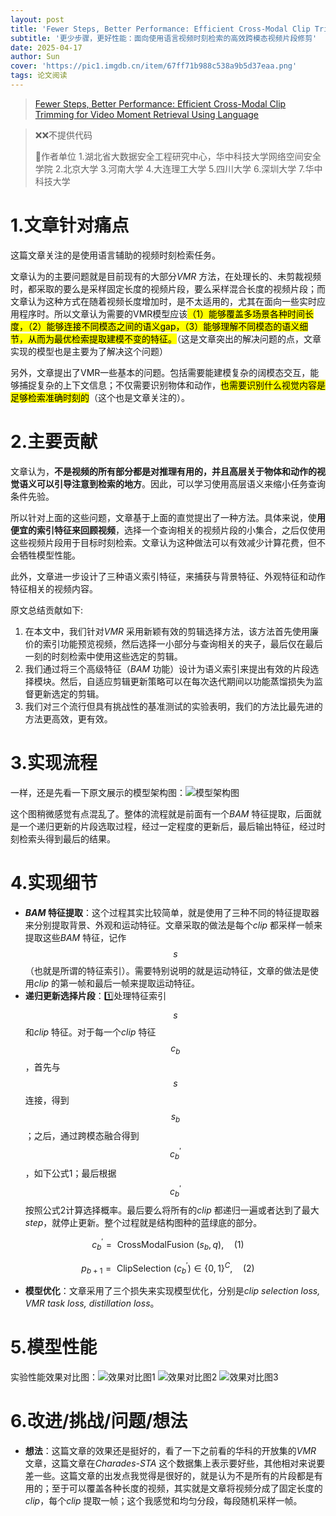```yaml
---
layout: post
title: 'Fewer Steps, Better Performance: Efficient Cross-Modal Clip Trimming for Video  Moment Retrieval Using Language AAAI 2024'
subtitle: '更少步骤，更好性能：面向使用语言视频时刻检索的高效跨模态视频片段修剪'
date: 2025-04-17
author: Sun
cover: 'https://pic1.imgdb.cn/item/67ff71b988c538a9b5d37eaa.png'
tags: 论文阅读
---
```


> [Fewer Steps, Better Performance: Efficient Cross-Modal Clip Trimming for Video  Moment Retrieval Using Language](https://ojs.aaai.org/index.php/AAAI/article/view/27941)

> ❌❌不提供代码
> 
> 📌作者单位
> 1.湖北省大数据安全工程研究中心，华中科技大学网络空间安全学院
> 2.北京大学
> 3.河南大学
> 4.大连理工大学
> 5.四川大学
> 6.深圳大学
> 7.华中科技大学

# 1.文章针对痛点

这篇文章关注的是使用语言辅助的视频时刻检索任务。

文章认为的主要问题就是目前现有的大部分*VMR* 方法，在处理长的、未剪裁视频时，都采取的要么是采样固定长度的视频片段，要么采样混合长度的视频片段；而文章认为这种方式在随着视频长度增加时，是不太适用的，尤其在面向一些实时应用程序时。所以文章认为需要的VMR模型应该<mark>（1）能够覆盖多场景各种时间长度，（2）能够连接不同模态之间的语义gap，（3）能够理解不同模态的语义细节，从而为最优检索提取建模不变的特征。</mark>（这是文章突出的解决问题的点，文章实现的模型也是主要为了解决这个问题）

另外，文章提出了VMR一些基本的问题。包括需要能建模复杂的阔模态交互，能够捕捉复杂的上下文信息；不仅需要识别物体和动作，<mark>也需要识别什么视觉内容是足够检索准确时刻的</mark>（这个也是文章关注的）。

# 2.主要贡献

文章认为，**不是视频的所有部分都是对推理有用的，并且高层关于物体和动作的视觉语义可以引导注意到检索的地方**。因此，可以学习使用高层语义来缩小任务查询条件先验。

所以针对上面的这些问题，文章基于上面的直觉提出了一种方法。具体来说，使**用便宜的索引特征来回顾视频**，选择一个查询相关的视频片段的小集合，之后仅使用这些视频片段用于目标时刻检索。文章认为这种做法可以有效减少计算花费，但不会牺牲模型性能。

此外，文章进一步设计了三种语义索引特征，来捕获与背景特征、外观特征和动作特征相关的视频内容。

原文总结贡献如下:

1. 在本文中，我们针对*VMR* 采用新颖有效的剪辑选择方法，该方法首先使用廉价的索引功能预览视频，然后选择一小部分与查询相关的夹子，最后仅在最后一刻的时刻检索中使用这些选定的剪辑。
2. 我们通过将三个高级特征（*BAM* 功能）设计为语义索引来提出有效的片段选择模块。然后，自适应剪辑更新策略可以在每次迭代期间以功能蒸馏损失为监督更新选定的剪辑。
3. 我们对三个流行但具有挑战性的基准测试的实验表明，我们的方法比最先进的方法更高效，更有效。

# 3.实现流程

一样，还是先看一下原文展示的模型架构图：![模型架构图](https://pic1.imgdb.cn/item/67ff837e88c538a9b5d3bfa4.png)

这个图稍微感觉有点混乱了。整体的流程就是前面有一个*BAM* 特征提取，后面就是一个递归更新的片段选取过程，经过一定程度的更新后，最后输出特征，经过时刻检索头得到最后的结果。

# 4.实现细节

* ***BAM* 特征提取**：这个过程其实比较简单，就是使用了三种不同的特征提取器来分别提取背景、外观和运动特征。文章采取的做法是每个*clip* 都采样一帧来提取这些*BAM* 特征，记作$$s$$（也就是所谓的特征索引）。需要特别说明的就是运动特征，文章的做法是使用*clip* 的第一帧和最后一帧来提取运动特征。
* **递归更新选择片段**：1️⃣处理特征索引$$s$$和*clip* 特征。对于每一个*clip* 特征$$c_b$$，首先与$$s$$连接，得到$$s_b$$；之后，通过跨模态融合得到$$c_{b}^{\prime}$$，如下公式1；最后根据$$c_{b}^{\prime}$$按照公式2计算选择概率。最后要么将所有的*clip* 都递归一遍或者达到了最大*step*，就停止更新。整个过程就是结构图种的蓝绿底的部分。

$$
c_{b}^{\prime}=\text { CrossModalFusion }\left(s_{b}, q\right),	\quad(1)
$$

$$
p_{b+1}=\text { ClipSelection }\left(c_{b}^{\prime}\right) \in\{0,1\}^{C},	\quad(2)
$$

* **模型优化**：文章采用了三个损失来实现模型优化，分别是*clip selection loss, VMR task loss, distillation loss*。



# 5.模型性能

实验性能效果对比图：![效果对比图1](https://pic1.imgdb.cn/item/68009b1588c538a9b5d5c4fe.png)
![效果对比图2](https://pic1.imgdb.cn/item/68009b3a88c538a9b5d5c5b5.png)
![效果对比图3](https://pic1.imgdb.cn/item/68009b4f88c538a9b5d5c62e.png)

# 6.改进/挑战/问题/想法

* **想法**：这篇文章的效果还是挺好的，看了一下之前看的华科的开放集的*VMR* 文章，这篇文章在*Charades-STA* 这个数据集上表示要好些，其他相对来说要差一些。这篇文章的出发点我觉得是很好的，就是认为不是所有的片段都是有用的；至于可以覆盖各种长度的视频，其实就是文章将视频分成了固定长度的*clip*，每个*clip* 提取一帧；这个我感觉和均匀分段，每段随机采样一帧。

